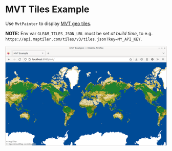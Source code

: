 # MVT Tiles Example

Use `MvtPainter` to display [MVT geo tiles](https://github.com/mapbox/vector-tile-spec).

**NOTE:** Env var `GLEAM_TILES_JSON_URL` must be set *at build time*, to e.g. `https://api.maptiler.com/tiles/v3/tiles.json?key=MY_API_KEY`.

![Screenshot](./screenshot.png)
